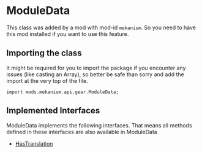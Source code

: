 # ModuleData

This class was added by a mod with mod-id `mekanism`. So you need to have this mod installed if you
want to use this feature.

## Importing the class

It might be required for you to import the package if you encounter any issues (like casting an
Array), so better be safe than sorry and add the import at the very top of the file.

```zenscript
import mods.mekanism.api.gear.ModuleData;
```

## Implemented Interfaces

ModuleData implements the following interfaces. That means all methods defined in these interfaces
are also available in ModuleData

- [HasTranslation](/mods/Mekanism/api/text/HasTranslation)

